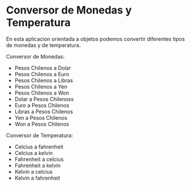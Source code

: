 # Conversor de Monedas y Temperatura

En esta aplicacion orientada a objetos podemos convertir diferentes tipos de monedas y de temperatura.

Conversor de Monedas:

- Pesos Chilenos a Dolar
- Pesos Chilenos a Euro
- Pesos Chilenos a Libras
- Pesos Chilenos a Yen
- Pesos Chilenos a Won
- Dolar a Pesos Chilenoss
- Euro a Pesos Chilenos
- Libras a Pesos Chilenos
- Yen a Pesos Chilenos
- Won a Pesos Chilenos

Conversor de Temperatura:

- Celcius a fahrenheit
- Celcius a kelvin
- Fahrenheit a celcius
- Fahrenheit a kelvin
- Kelvin a celcius
- Kelvin a fahrenheit
